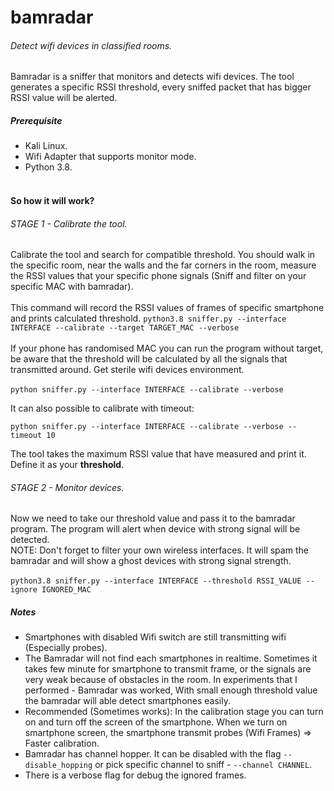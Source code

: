 # bamradar
######  Detect wifi devices in classified rooms.
Bamradar is a sniffer that monitors and detects 
wifi devices. The tool generates a specific RSSI threshold, 
every sniffed packet that has bigger RSSI value 
will be alerted.
<br>
##### Prerequisite
* Kali Linux.
* Wifi Adapter that supports monitor mode.
* Python 3.8.
<br><br>
#### So how it will work?
###### STAGE 1 - Calibrate the tool.
Calibrate the tool and search for compatible threshold. 
You should walk in the specific room, near the walls and the
far corners in the room, 
measure the RSSI values that your
specific phone signals (Sniff and filter on your specific MAC with bamradar).
<br><br> 
This command will record the RSSI values of 
frames of specific smartphone and prints 
calculated threshold.
`python3.8 sniffer.py --interface INTERFACE --calibrate --target TARGET_MAC
 --verbose`
<br><br>
If your phone has randomised MAC you can run the 
program without target, be aware that the threshold
will be calculated by all the signals that transmitted
around. Get sterile wifi devices environment.<br><br>
`python sniffer.py --interface INTERFACE --calibrate --verbose`

It can also possible to calibrate with timeout:

`python sniffer.py --interface INTERFACE --calibrate --verbose --timeout 10`

The tool takes the maximum RSSI value that have measured and print it.
Define it as your **threshold**.
###### STAGE 2 - Monitor devices.
Now we need to take our threshold value and pass it to
the bamradar program. The program will alert when
device with strong signal will be detected.
<br>
NOTE: Don't forget to filter your own wireless interfaces.
It will spam the bamradar and will show a ghost devices
with strong signal strength. 
<br><br>
`python3.8 sniffer.py --interface INTERFACE --threshold RSSI_VALUE --ignore
 IGNORED_MAC`
##### Notes
* Smartphones with disabled Wifi switch are still
transmitting wifi (Especially probes).
* The Bamradar will not find each smartphones in realtime.
Sometimes it takes few minute for smartphone to transmit
frame, or the signals are very weak because of obstacles
in the room. In experiments that I performed - Bamradar was worked,
With small enough threshold value the bamradar will
able detect smartphones easily.
* Recommended (Sometimes works): In the calibration stage you can turn on
and turn off the screen of the smartphone. When we
turn on smartphone screen, the smartphone transmit probes 
(Wifi Frames) => Faster calibration.
* Bamradar has channel hopper. It can be disabled
with the flag `--disable_hopping` or pick specific
channel to sniff - `--channel CHANNEL`.  
* There is a verbose flag for debug the ignored frames.